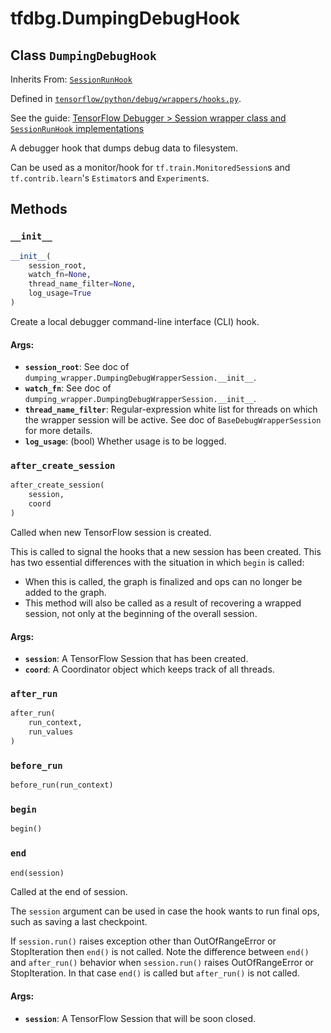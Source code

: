 <div itemscope itemtype="http://developers.google.com/ReferenceObject">
<meta itemprop="name" content="tfdbg.DumpingDebugHook" />
<meta itemprop="property" content="__init__"/>
<meta itemprop="property" content="after_create_session"/>
<meta itemprop="property" content="after_run"/>
<meta itemprop="property" content="before_run"/>
<meta itemprop="property" content="begin"/>
<meta itemprop="property" content="end"/>
</div>

# tfdbg.DumpingDebugHook

## Class `DumpingDebugHook`

Inherits From: [`SessionRunHook`](../tf/train/SessionRunHook.md)



Defined in [`tensorflow/python/debug/wrappers/hooks.py`](https://www.tensorflow.org/code/tensorflow/python/debug/wrappers/hooks.py).

See the guide: [TensorFlow Debugger > Session wrapper class and `SessionRunHook` implementations](../../../api_guides/python/tfdbg.md#Session_wrapper_class_and_SessionRunHook_implementations)

A debugger hook that dumps debug data to filesystem.

Can be used as a monitor/hook for `tf.train.MonitoredSession`s and
`tf.contrib.learn`'s `Estimator`s and `Experiment`s.

## Methods

<h3 id="__init__"><code>__init__</code></h3>

``` python
__init__(
    session_root,
    watch_fn=None,
    thread_name_filter=None,
    log_usage=True
)
```

Create a local debugger command-line interface (CLI) hook.

#### Args:

* <b>`session_root`</b>: See doc of
    `dumping_wrapper.DumpingDebugWrapperSession.__init__`.
* <b>`watch_fn`</b>: See doc of
    `dumping_wrapper.DumpingDebugWrapperSession.__init__`.
* <b>`thread_name_filter`</b>: Regular-expression white list for threads on which the
    wrapper session will be active. See doc of `BaseDebugWrapperSession` for
    more details.
* <b>`log_usage`</b>: (bool) Whether usage is to be logged.

<h3 id="after_create_session"><code>after_create_session</code></h3>

``` python
after_create_session(
    session,
    coord
)
```

Called when new TensorFlow session is created.

This is called to signal the hooks that a new session has been created. This
has two essential differences with the situation in which `begin` is called:

* When this is called, the graph is finalized and ops can no longer be added
    to the graph.
* This method will also be called as a result of recovering a wrapped
    session, not only at the beginning of the overall session.

#### Args:

* <b>`session`</b>: A TensorFlow Session that has been created.
* <b>`coord`</b>: A Coordinator object which keeps track of all threads.

<h3 id="after_run"><code>after_run</code></h3>

``` python
after_run(
    run_context,
    run_values
)
```



<h3 id="before_run"><code>before_run</code></h3>

``` python
before_run(run_context)
```



<h3 id="begin"><code>begin</code></h3>

``` python
begin()
```



<h3 id="end"><code>end</code></h3>

``` python
end(session)
```

Called at the end of session.

The `session` argument can be used in case the hook wants to run final ops,
such as saving a last checkpoint.

If `session.run()` raises exception other than OutOfRangeError or
StopIteration then `end()` is not called.
Note the difference between `end()` and `after_run()` behavior when
`session.run()` raises OutOfRangeError or StopIteration. In that case
`end()` is called but `after_run()` is not called.

#### Args:

* <b>`session`</b>: A TensorFlow Session that will be soon closed.



